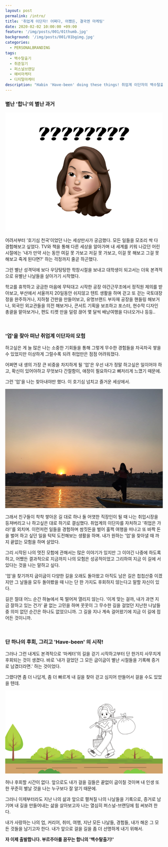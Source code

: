 ```yaml
---
layout: post
permalink: /intro/
title: '취업계 이단자! 어쩌다, 어쨌든, 결국엔 마케팅'
date: 2020-02-02 10:00:00 +09:00
feature: '/img/posts/001/01thumb.jpg'
background: '/img/posts/001/01bgimg.jpg'
categories:
  - PERSONALBRANDING
tags:
  - 백수탈출기
  - 취준일기
  - 퍼스널브랜딩
  - 예비마케터
  - 디지털마케터
description: "Habin 'Have-been' doing these things! 취업계 이단자의 백수탈출기! 예비 디지털 마케터의 작정하고 하는 '퍼스널-브랜딩'."
---
```


### 별난 '합니'의 별난 과거

![물음표](/img/posts/001/01.jpg)

 어려서부터 ‘호기심 천국’이었던 나는 세상만사가 궁금했다. 모든 일들을 모조리 싹 다 경험해보고 싶었다. TV와 책을 통해 다른 세상을 알아가며 내 세계를 키워 나갔던 어린 시절에는 '내가 만약 사는 동안 여길 못 가보고 저길 못 가보고, 이걸 못 해보고 그걸 못 해보고 죽게 된다면?' 하는 걱정까지 줄곧 하곤했다.



 그런 별난 성격덕에 보다 우당탕탕한 학창시절을 보내고 대학생이 되고서는 더욱 본격적으로 유별난 나날들을 살아가기 시작했다.

 학교를 휴학하고 궁금한 마음에 무턱대고 시작한 공장 야간근무조에서 정직원 제의를 받아보고, 부산에서 서울까지 20일동안 쉬지않고 텐트 생활을 하며 걷고 또 걷는 국토대장정을 완주하거나, 지하철 간판을 만들어보고, 유명브랜드 부자재 공장을 핸들링 해보거나, 외국인 외교관들을 의전 해보거나, 콘서트 기획을 보조하고 포스터, 현수막 디자인 총괄을 맡아보거나, 편도 티켓 만을 덜렁 끊어 몇 달씩 배낭여행을 다녀오거나 등등..

<br>

### \'업\'을 찾아 떠난 취업계 이단자의 모험

 하고싶은 게 늘 많은 나는 소중한 기회들을 통해 그렇게 무수한 경험들을 차곡차곡 쌓을 수 있었지만 이상하게 그럴수록 되려 취업만은 점점 어려워졌다.

 어쩌면 내 생의 가장 큰 비중을 차지하게 될 '업'은 우선 내가 정말 하고싶은 일이어야 하고, 확신이 있어야하고 무엇보다 간절함이, 애정이 필요하다고 뼈저리게 느꼈기 때문에.

 그런 '업'을 나는 찾아내야만 했다. 이 호기심 넘치고 즐거운 세상에서.

 ![모험](/img/posts/001/02.jpg)

 그래서 친구들이 착착 쌓아온 길 대로 하나 둘 어엿한 직장인이 될 때 나는 취업시장을 등져버리고 나 하고싶은 대로 하기로 결심했다. 취업계의 이단자를 자처하고 '취업은 가라!'를 외치며. 이런저런 일들을 경험하며 쌈짓돈을 벌어 훌쩍 여행을 떠나고 또 바짝 돈을 벌어 하고 싶던 일을 턱턱 도전해보는 생활을 하며. 내가 원하는 '업'을 찾아낼 때 까지 끝없는 모험을 하며 살았다.



 그리 시작된 나의 멋진 모험에 관해서는 많은 이야기가 있지만 그 이야긴 나중에 하도록 하고, 어쨌든 결과적으로 지금까지 나의 모험은 성공적이었고 그리하여 지금 이 길에 서 있다는 것을 나는 말하고 싶다.

'업'을 찾기까지 굽이굽이 다양한 길을 오래도 돌아왔고 아직도 남은 길은 첩첩산중 이겠지만 그 날들을 모두 돌아봤을 때 나는 단 한 가지도 후회하지 않는다고 말할 자신이 있다.

 길은 절대 어느 순간 하늘에서 뚝 떨어져 열리지 않는다. ‘이게 맞는 걸까, 내가 과연 지금 잘하고 있는 건가’ 끝 없는 고민을 하며 꿋꿋이 그 무수한 길을 걸었던 지난한 나날들 중 의미 없던 순간은 하나도 없었으니까. 그 길을 지나 계속 걸어왔기에 지금 이 길에 접어든 것이니까.

<br>

### 단 하나의 후회, 그리고 \'Have-been\' 의 시작!

 그러나 그런 내게도 본격적으로 ‘마케터’의 길을 걷기 시작하고부터 단 한가지 사무치게 후회되는 것이 생겼다. 바로 '내가 걸었던 그 모든 굽이굽이 별난 시절들을 기록해 증거로 남겼더라면.' 하는 것이었다.

 그랬다면 좀 더 나답게, 좀 더 빠르게 내 길을 찾아 걷고 심지어 만들어서 걸을 수도 있었을 텐데.

![모험2](/img/posts/001/03.jpg)

 허나 후회할 시간이 없다. 앞으로도 내가 걸을 길들은 끝없이 굽이칠 것이며 내 인생 또한 꾸준히 별날 것을 나는 누구보다 잘 알기 때문에.

 그러니 이제부터라도 지난 나의 삶과 앞으로 펼쳐질 나의 나날들을 기록으로, 증거로 남기며 내 길을 만들어내는 삶을 살아보고자 나는 열심히 퍼스널-브랜딩에 힘 써보려 한다.

 내가 사랑하는 나의 업, 커리어, 취미, 여행, 지난 모든 나날들, 경험들, 내가 해온 그 모든 것들을 남기고자 한다. 내가 앞으로 걸을 길을 좀 더 선명하게 내기 위해서.

**자 이제 출발합니다. 부르주아를 꿈꾸는 합니의 '백수탈출기!'**
